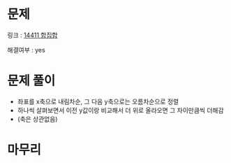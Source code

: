 # 문제
링크 : [14411 합집합](https://www.acmicpc.net/problem/14411)

해결여부 : yes

# 문제 풀이
- 좌표를 x축으로 내림차순, 그 다음 y축으로는 오름차순으로 정렬
- 하나씩 살펴보면서 이전 y값이랑 비교해서 더 위로 올라오면 그 차이만큼씩 더해감
- (축은 상관없음)

# 마무리